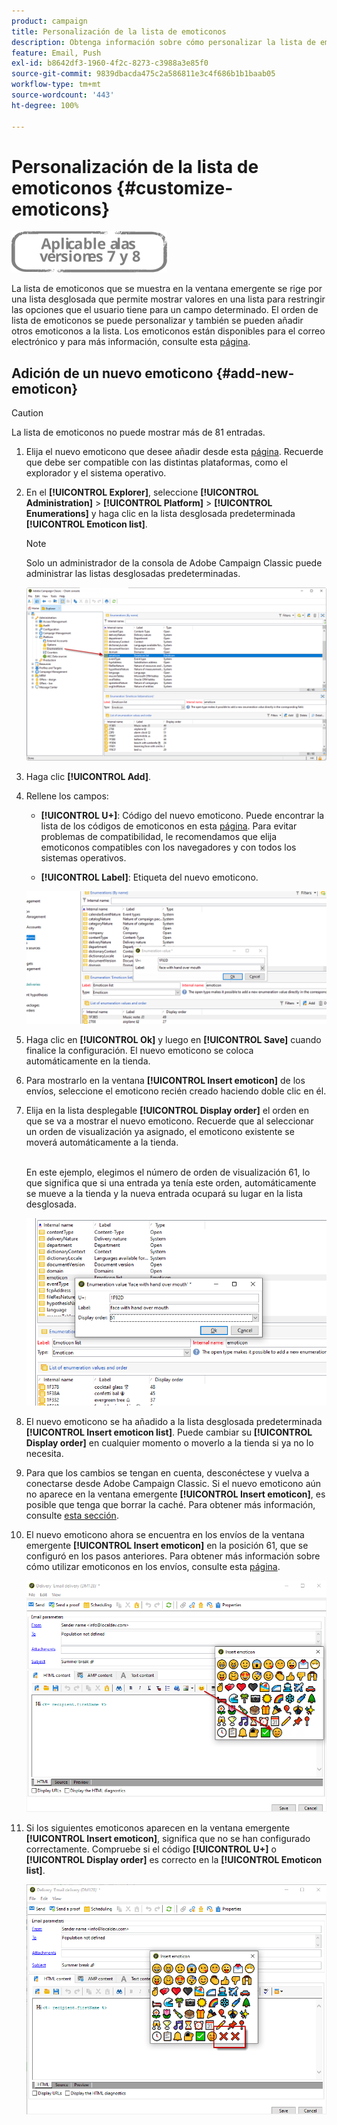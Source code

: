 ```yaml
---
product: campaign
title: Personalización de la lista de emoticonos
description: Obtenga información sobre cómo personalizar la lista de emoticonos al utilizar Adobe Campaign Classic
feature: Email, Push
exl-id: b8642df3-1960-4f2c-8273-c3988a3e85f0
source-git-commit: 9839dbacda475c2a586811e3c4f686b1b1baab05
workflow-type: tm+mt
source-wordcount: '443'
ht-degree: 100%

---
```


# Personalización de la lista de emoticonos {#customize-emoticons}

![](../../assets/common.svg)

La lista de emoticonos que se muestra en la ventana emergente se rige por una lista desglosada que permite mostrar valores en una lista para restringir las opciones que el usuario tiene para un campo determinado.
El orden de lista de emoticonos se puede personalizar y también se pueden añadir otros emoticonos a la lista.
Los emoticonos están disponibles para el correo electrónico y para más información, consulte esta [página](defining-the-email-content.md#inserting-emoticons).

## Adición de un nuevo emoticono {#add-new-emoticon}

>[!CAUTION]
>
>La lista de emoticonos no puede mostrar más de 81 entradas.

1. Elija el nuevo emoticono que desee añadir desde esta [página](https://unicode.org/emoji/charts/full-emoji-list.html). Recuerde que debe ser compatible con las distintas plataformas, como el explorador y el sistema operativo.

1. En el **[!UICONTROL Explorer]**, seleccione **[!UICONTROL Administration]** > **[!UICONTROL Platform]** > **[!UICONTROL Enumerations]** y haga clic en la lista desglosada predeterminada **[!UICONTROL Emoticon list]**.

   >[!NOTE]
   >
   >Solo un administrador de la consola de Adobe Campaign Classic puede administrar las listas desglosadas predeterminadas.

   ![](assets/emoticon_1.png)

1. Haga clic **[!UICONTROL Add]**.

1. Rellene los campos:

   * **[!UICONTROL U+]**: Código del nuevo emoticono. Puede encontrar la lista de los códigos de emoticonos en esta [página](https://unicode.org/emoji/charts/full-emoji-list.html).
Para evitar problemas de compatibilidad, le recomendamos que elija emoticonos compatibles con los navegadores y con todos los sistemas operativos.

   * **[!UICONTROL Label]**: Etiqueta del nuevo emoticono.

   ![](assets/emoticon_5.png)

1. Haga clic en **[!UICONTROL Ok]** y luego en **[!UICONTROL Save]** cuando finalice la configuración.
El nuevo emoticono se coloca automáticamente en la tienda.

1. Para mostrarlo en la ventana **[!UICONTROL Insert emoticon]** de los envíos, seleccione el emoticono recién creado haciendo doble clic en él.

1. Elija en la lista desplegable **[!UICONTROL Display order]** el orden en que se va a mostrar el nuevo emoticono. Recuerde que al seleccionar un orden de visualización ya asignado, el emoticono existente se moverá automáticamente a la tienda.

   <br>En este ejemplo, elegimos el número de orden de visualización 61, lo que significa que si una entrada ya tenía este orden, automáticamente se mueve a la tienda y la nueva entrada ocupará su lugar en la lista desglosada.

   ![](assets/emoticon_2.png)

1. El nuevo emoticono se ha añadido a la lista desglosada predeterminada **[!UICONTROL Insert emoticon list]**. Puede cambiar su **[!UICONTROL Display order]** en cualquier momento o moverlo a la tienda si ya no lo necesita.

1. Para que los cambios se tengan en cuenta, desconéctese y vuelva a conectarse desde Adobe Campaign Classic. Si el nuevo emoticono aún no aparece en la ventana emergente **[!UICONTROL Insert emoticon]**, es posible que tenga que borrar la caché. Para obtener más información, consulte [esta sección](../../platform/using/faq-campaign-config.md#perform-soft-cache-clear).

1. El nuevo emoticono ahora se encuentra en los envíos de la ventana emergente **[!UICONTROL Insert emoticon]** en la posición 61, que se configuró en los pasos anteriores. Para obtener más información sobre cómo utilizar emoticonos en los envíos, consulte esta [página](defining-the-email-content.md#inserting-emoticons).

   ![](assets/emoticon_4.png)

1. Si los siguientes emoticonos aparecen en la ventana emergente **[!UICONTROL Insert emoticon]**, significa que no se han configurado correctamente. Compruebe si el código **[!UICONTROL U+]** o **[!UICONTROL Display order]** es correcto en la **[!UICONTROL Emoticon list]**.

   ![](assets/emoticon_6.png)
